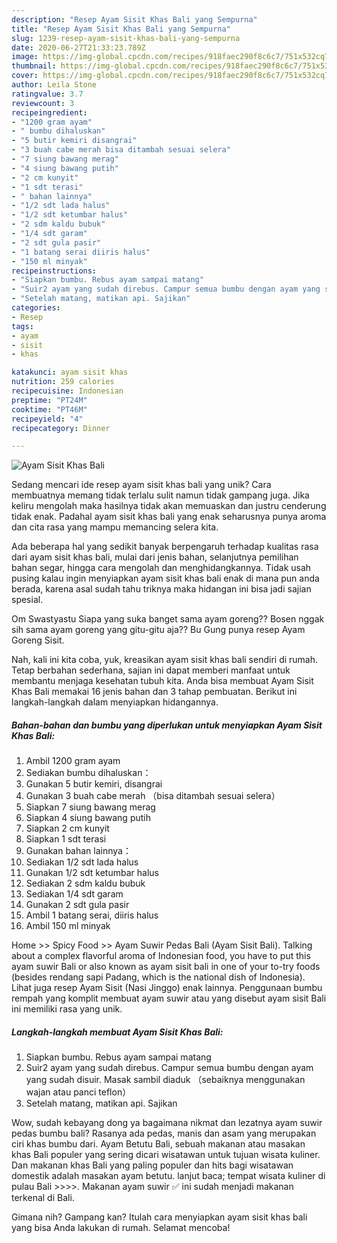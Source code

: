 ```yaml
---
description: "Resep Ayam Sisit Khas Bali yang Sempurna"
title: "Resep Ayam Sisit Khas Bali yang Sempurna"
slug: 1239-resep-ayam-sisit-khas-bali-yang-sempurna
date: 2020-06-27T21:33:23.789Z
image: https://img-global.cpcdn.com/recipes/918faec290f8c6c7/751x532cq70/ayam-sisit-khas-bali-foto-resep-utama.jpg
thumbnail: https://img-global.cpcdn.com/recipes/918faec290f8c6c7/751x532cq70/ayam-sisit-khas-bali-foto-resep-utama.jpg
cover: https://img-global.cpcdn.com/recipes/918faec290f8c6c7/751x532cq70/ayam-sisit-khas-bali-foto-resep-utama.jpg
author: Leila Stone
ratingvalue: 3.7
reviewcount: 3
recipeingredient:
- "1200 gram ayam"
- " bumbu dihaluskan"
- "5 butir kemiri disangrai"
- "3 buah cabe merah bisa ditambah sesuai selera"
- "7 siung bawang merag"
- "4 siung bawang putih"
- "2 cm kunyit"
- "1 sdt terasi"
- " bahan lainnya"
- "1/2 sdt lada halus"
- "1/2 sdt ketumbar halus"
- "2 sdm kaldu bubuk"
- "1/4 sdt garam"
- "2 sdt gula pasir"
- "1 batang serai diiris halus"
- "150 ml minyak"
recipeinstructions:
- "Siapkan bumbu. Rebus ayam sampai matang"
- "Suir2 ayam yang sudah direbus. Campur semua bumbu dengan ayam yang sudah disuir. Masak sambil diaduk （sebaiknya menggunakan wajan atau panci teflon）"
- "Setelah matang, matikan api. Sajikan"
categories:
- Resep
tags:
- ayam
- sisit
- khas

katakunci: ayam sisit khas 
nutrition: 259 calories
recipecuisine: Indonesian
preptime: "PT24M"
cooktime: "PT46M"
recipeyield: "4"
recipecategory: Dinner

---
```



![Ayam Sisit Khas Bali](https://img-global.cpcdn.com/recipes/918faec290f8c6c7/751x532cq70/ayam-sisit-khas-bali-foto-resep-utama.jpg)

Sedang mencari ide resep ayam sisit khas bali yang unik? Cara membuatnya memang tidak terlalu sulit namun tidak gampang juga. Jika keliru mengolah maka hasilnya tidak akan memuaskan dan justru cenderung tidak enak. Padahal ayam sisit khas bali yang enak seharusnya punya aroma dan cita rasa yang mampu memancing selera kita.

Ada beberapa hal yang sedikit banyak berpengaruh terhadap kualitas rasa dari ayam sisit khas bali, mulai dari jenis bahan, selanjutnya pemilihan bahan segar, hingga cara mengolah dan menghidangkannya. Tidak usah pusing kalau ingin menyiapkan ayam sisit khas bali enak di mana pun anda berada, karena asal sudah tahu triknya maka hidangan ini bisa jadi sajian spesial.

Om Swastyastu Siapa yang suka banget sama ayam goreng?? Bosen nggak sih sama ayam goreng yang gitu-gitu aja?? Bu Gung punya resep Ayam Goreng Sisit.


Nah, kali ini kita coba, yuk, kreasikan ayam sisit khas bali sendiri di rumah. Tetap berbahan sederhana, sajian ini dapat memberi manfaat untuk membantu menjaga kesehatan tubuh kita. Anda bisa membuat Ayam Sisit Khas Bali memakai 16 jenis bahan dan 3 tahap pembuatan. Berikut ini langkah-langkah dalam menyiapkan hidangannya.

<!--inarticleads1-->

##### Bahan-bahan dan bumbu yang diperlukan untuk menyiapkan Ayam Sisit Khas Bali:

1. Ambil 1200 gram ayam
1. Sediakan  bumbu dihaluskan：
1. Gunakan 5 butir kemiri, disangrai
1. Gunakan 3 buah cabe merah （bisa ditambah sesuai selera）
1. Siapkan 7 siung bawang merag
1. Siapkan 4 siung bawang putih
1. Siapkan 2 cm kunyit
1. Siapkan 1 sdt terasi
1. Gunakan  bahan lainnya：
1. Sediakan 1/2 sdt lada halus
1. Gunakan 1/2 sdt ketumbar halus
1. Sediakan 2 sdm kaldu bubuk
1. Sediakan 1/4 sdt garam
1. Gunakan 2 sdt gula pasir
1. Ambil 1 batang serai, diiris halus
1. Ambil 150 ml minyak


Home &gt;&gt; Spicy Food &gt;&gt; Ayam Suwir Pedas Bali (Ayam Sisit Bali). Talking about a complex flavorful aroma of Indonesian food, you have to put this ayam suwir Bali or also known as ayam sisit bali in one of your to-try foods (besides rendang sapi Padang, which is the national dish of Indonesia). Lihat juga resep Ayam Sisit (Nasi Jinggo) enak lainnya. Penggunaan bumbu rempah yang komplit membuat ayam suwir atau yang disebut ayam sisit Bali ini memiliki rasa yang unik. 

<!--inarticleads2-->

##### Langkah-langkah membuat Ayam Sisit Khas Bali:

1. Siapkan bumbu. Rebus ayam sampai matang
1. Suir2 ayam yang sudah direbus. Campur semua bumbu dengan ayam yang sudah disuir. Masak sambil diaduk （sebaiknya menggunakan wajan atau panci teflon）
1. Setelah matang, matikan api. Sajikan


Wow, sudah kebayang dong ya bagaimana nikmat dan lezatnya ayam suwir pedas bumbu bali? Rasanya ada pedas, manis dan asam yang merupakan ciri khas bumbu dari. Ayam Betutu Bali, sebuah makanan atau masakan khas Bali populer yang sering dicari wisatawan untuk tujuan wisata kuliner. Dan makanan khas Bali yang paling populer dan hits bagi wisatawan domestik adalah masakan ayam betutu. lanjut baca; tempat wisata kuliner di pulau Bali &gt;&gt;&gt;&gt;. Makanan ayam suwir ✅ ini sudah menjadi makanan terkenal di Bali. 

Gimana nih? Gampang kan? Itulah cara menyiapkan ayam sisit khas bali yang bisa Anda lakukan di rumah. Selamat mencoba!
